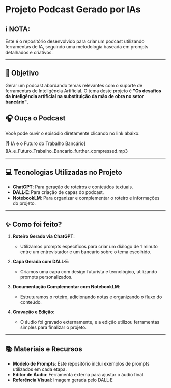 # Projeto Podcast Gerado por IAs

## ℹ️ NOTA:
Este é o repositório desenvolvido para criar um podcast utilizando ferramentas de IA, seguindo uma metodologia baseada em prompts detalhados e criativos.

---

## 🎯 Objetivo
Gerar um podcast abordando temas relevantes com o suporte de ferramentas de Inteligência Artificial. O tema deste projeto é **"Os desafios da inteligência artificial na substituição da mão de obra no setor bancário"**.

## 🎧 Ouça o Podcast

Você pode ouvir o episódio diretamente clicando no link abaixo:

[🎙️ IA e o Futuro do Trabalho Bancário](IA_e_Futuro_Trabalho_Bancario_further_compressed.mp3


---

## 💻 Tecnologias Utilizadas no Projeto

- **ChatGPT**: Para geração de roteiros e conteúdos textuais.
- **DALL·E**: Para criação de capas do podcast.
- **NotebookLM**: Para organizar e complementar o roteiro e informações do projeto.

---

## ✨ Como foi feito?

1. **Roteiro Gerado via ChatGPT**:
   - Utilizamos prompts específicos para criar um diálogo de 1 minuto entre um entrevistador e um bancário sobre o tema escolhido.

2. **Capa Gerada com DALL·E**:
   - Criamos uma capa com design futurista e tecnológico, utilizando prompts personalizados.

3. **Documentação Complementar com NotebookLM**:
   - Estruturamos o roteiro, adicionando notas e organizando o fluxo do conteúdo.

4. **Gravação e Edição**:
   - O áudio foi gravado externamente, e a edição utilizou ferramentas simples para finalizar o projeto.

---

## 📚 Materiais e Recursos

- **Modelo de Prompts**: Este repositório inclui exemplos de prompts utilizados em cada etapa.
- **Editor de Áudio**: Ferramenta externa para ajustar o áudio final.
- **Referência Visual**: Imagem gerada pelo DALL·E 
